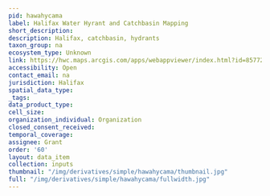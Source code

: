 ```yaml
---
pid: hawahycama
label: Halifax Water Hyrant and Catchbasin Mapping
short_description: 
description: Halifax, catchbasin, hydrants
taxon_group: na
ecosystem_type: Unknown
link: https://hwc.maps.arcgis.com/apps/webappviewer/index.html?id=857724d1ae3c48e18e28642da0702bb3
accessibility: Open
contact_email: na
jurisdiction: Halifax
spatial_data_type: 
_tags: 
data_product_type: 
cell_size: 
organization_individual: Organization
closed_consent_received: 
temporal_coverage: 
assignee: Grant
order: '60'
layout: data_item
collection: inputs
thumbnail: "/img/derivatives/simple/hawahycama/thumbnail.jpg"
full: "/img/derivatives/simple/hawahycama/fullwidth.jpg"
---
```

